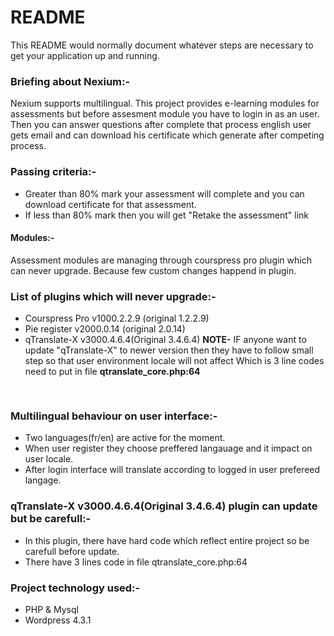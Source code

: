 # README 

This README would normally document whatever steps are necessary to get your application up and running.

### Briefing about Nexium:-
Nexium supports multilingual. This project provides e-learning modules for assessments but before assesment module you have to login in as an user. 
Then you can answer questions after complete that process english user gets email and can download his certificate which generate after competing process.

### Passing criteria:-
 * Greater than 80% mark your assessment will complete and you can download certificate for that assessment.
 * If less than 80% mark then you will get "Retake the assessment" link

#### Modules:-
   Assessment modules are managing through courspress pro plugin which can never upgrade. Because few custom changes happend in plugin.

### List of plugins which will never upgrade:-
  * Courspress Pro v1000.2.2.9 (original 1.2.2.9)
  * Pie register v2000.0.14 (original 2.0.14)
  * qTranslate-X v3000.4.6.4(Original 3.4.6.4) 
  **NOTE-** IF anyone want to update "qTranslate-X" to newer version then they have to follow small step so that user environment locale will not affect
                Which is 3 line codes need to put in file **qtranslate_core.php:64**
    <pre>
    <?php 
              if (get_current_user_id()) {
                  $locale = get_user_meta(get_current_user_id(), 'pie_dropdown_3');
                  $url_info['language'] = !empty($locale[0]) ? $locale[0] : '';
              }
        ?>
    </pre>
### Multilingual behaviour on user interface:-
 * Two languages(fr/en) are active for the moment.
 * When user register they choose preffered langauage and it impact on user locale.
 * After login interface will translate according to logged in user prefereed langage.
   
### qTranslate-X v3000.4.6.4(Original 3.4.6.4) plugin can update but be carefull:-
  * In this plugin, there have hard code which reflect entire project so be carefull before update.
  * There have 3 lines code in file qtranslate_core.php:64
  
### Project technology used:-  
  * PHP & Mysql
  * Wordpress 4.3.1
  
  

